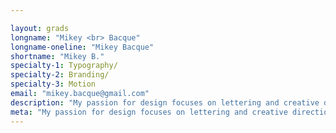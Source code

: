 ```yaml
---

layout: grads
longname: "Mikey <br> Bacque"
longname-oneline: "Mikey Bacque"
shortname: "Mikey B."
specialty-1: Typography/
specialty-2: Branding/
specialty-3: Motion
email: "mikey.bacque@gmail.com"
description: "My passion for design focuses on lettering and creative direction. I see the beauty of imperfection and apply organic designs to my work."
meta: "My passion for design focuses on lettering and creative direction. I see the beauty of imperfection and apply organic designs to my work."
---
```

